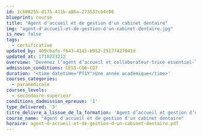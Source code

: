 ```yaml
---
id: 2cb08255-d175-411b-a86a-273537cb4c06
blueprint: course
title: "Agent d'accueil et de gestion d'un cabinet dentaire"
img: "agent-d'accueil-et-de-gestion-d'un-cabinet-dentaire.jpg"
is_new: false
tags:
  - certificative
updated_by: 409cbafe-f643-4145-b952-25177427041d
updated_at: 1718223212
overview: 'Devenez l’agent d’accueil et collaborateur·trice essentiel·le. En 1 an, acquérez des compétences techniques, administratives et relationnelles pour exceller dans l’accueil des bénéficiaires, l’administration du secrétariat,etc.'
admission_conditions: CESS-CQ6-CQ7
duration: '<time datetime="PT1Y">Une année académique</time>'
courses_categories:
  - paramedicale
courses_levels:
  - secondaire-superieur
conditions_dadmission_epreuve: '1'
type_delivered: '3'
titre_delivre_a_lissue_de_la_formation: 'Agent d’accueil et gestion d’un cabinet dentaire'
course_name: "Agent d'accueil et de gestion d'un cabinet dentaire"
horaire: agent-d-accueil-et-de-gestion-d-un-cabinet-dentaire.pdf
---
```

